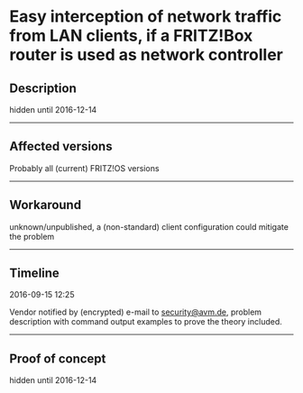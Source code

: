 # Easy interception of network traffic from LAN clients, if a FRITZ!Box router is used as network controller

## Description

hidden until 2016-12-14

---

## Affected versions

Probably all (current) FRITZ!OS versions

---

## Workaround

unknown/unpublished, a (non-standard) client configuration could mitigate the problem

---

## Timeline

2016-09-15 12:25

Vendor notified by (encrypted) e-mail to security@avm.de, problem description with command output examples to prove the theory included.

---

## Proof of concept

hidden until 2016-12-14
